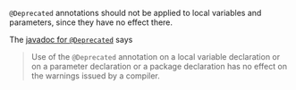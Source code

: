 `@Deprecated` annotations should not be applied to local variables and
parameters, since they have no effect there.

The
[javadoc for `@Deprecated`](https://docs.oracle.com/en/java/javase/11/docs/api/java.base/java/lang/Deprecated.html)
says

> Use of the `@Deprecated` annotation on a local variable declaration or on a
> parameter declaration or a package declaration has no effect on the warnings
> issued by a compiler.

